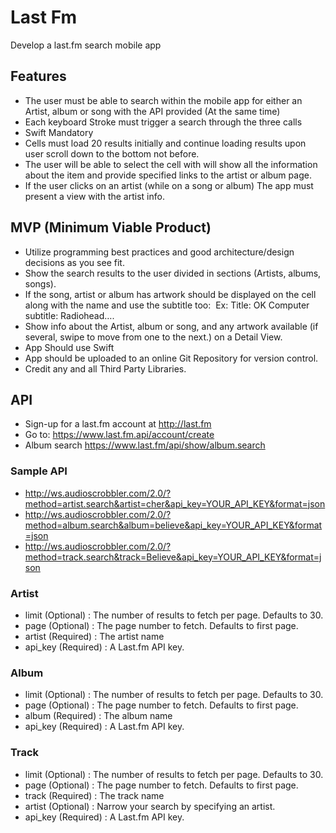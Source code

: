 # Last Fm #

Develop a last.fm search mobile app

## Features ##

* The user must be able to search within the mobile app for either an Artist, album or song with the API provided (At the same time)
* Each keyboard Stroke must trigger a search through the three calls
* Swift Mandatory
* Cells must load 20 results initially and continue loading results upon user scroll down to the bottom not before.
* The user will be able to select the cell with will show all the information about the item and provide specified links to the artist or album page.
* If the user clicks on an artist (while on a song or album) The app must present a view with the artist info.

## MVP (Minimum Viable Product) ##

* Utilize programming best practices and good architecture/design decisions as you
see fit.
* Show the search results to the user divided in sections (Artists, albums, songs).
* If the song, artist or album has artwork should be displayed on the cell along with the
name and use the subtitle too:  Ex: Title: OK Computer subtitle: Radiohead….
* Show info about the Artist, album or song, and any artwork available (if several,
swipe to move from one to the next.) on a Detail View.
* App Should use Swift
* App should be uploaded to an online Git Repository for version control.
* Credit any and all Third Party Libraries.

## API ##

* Sign-up for a last.fm account at http://last.fm
* Go to: https://www.last.fm.api/account/create
* Album search https://www.last.fm/api/show/album.search

### Sample API ###

* http://ws.audioscrobbler.com/2.0/?method=artist.search&artist=cher&api_key=YOUR_API_KEY&format=json
* http://ws.audioscrobbler.com/2.0/?method=album.search&album=believe&api_key=YOUR_API_KEY&format=json
* http://ws.audioscrobbler.com/2.0/?method=track.search&track=Believe&api_key=YOUR_API_KEY&format=json

### Artist ###

* limit (Optional) : The number of results to fetch per page. Defaults to 30.
* page (Optional) : The page number to fetch. Defaults to first page.
* artist (Required) : The artist name
* api_key (Required) : A Last.fm API key.

### Album ###

* limit (Optional) : The number of results to fetch per page. Defaults to 30.
* page (Optional) : The page number to fetch. Defaults to first page.
* album (Required) : The album name
* api_key (Required) : A Last.fm API key.

### Track ###
* limit (Optional) : The number of results to fetch per page. Defaults to 30.
* page (Optional) : The page number to fetch. Defaults to first page.
* track (Required) : The track name
* artist (Optional) : Narrow your search by specifying an artist.
* api_key (Required) : A Last.fm API key.
